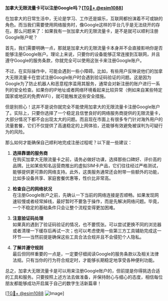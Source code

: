 **加拿大无限流量卡可以注册Google吗？[[TG💪+ @esim1088](https://t.me/s/esim1088)]**

在加拿大的日常生活中，无论是学习、工作还是娱乐，互联网都扮演着不可或缺的角色。而当我们需要使用网络服务时，像Google这样的平台几乎是无法绕开的存在。那么问题来了：如果我有一张加拿大的无限流量卡，是不是就可以顺利注册Google账户呢？

首先，我们需要明确一点，那就是加拿大的无限流量卡本身并不会直接影响你是否能够注册Google账户。理论上来说，只要你的设备能够正常连接到互联网，并且遵守Google的服务条款，你就完全可以使用这张卡来注册Google账户。

不过，在实际操作中，可能会遇到一些小障碍。比如，有些用户反映说他们的加拿大无限流量卡在尝试注册Google账户时会遇到验证码验证的问题。这是因为Google为了防止机器人和恶意程序滥用其服务，通常会对新注册的账户进行一系列的安全检查。如果你的IP地址或者网络环境看起来比较异常（例如来自某些特定国家或地区的免费WiFi），就可能触发这些安全措施。

但是别担心！这并不是说你就完全不能使用加拿大的无限流量卡注册Google账户了。实际上，只要你选择了一个稳定且信誉良好的网络服务商提供的无限流量卡，大部分情况下都不会出现太大的问题。而且现在市面上有很多专门针对海外用户的流量套餐，它们不仅提供了高速稳定的上网体验，还能够有效避免被误判为可疑行为的风险。

那么如何才能确保自己顺利地完成注册过程呢？以下是一些建议：

1. **选择靠谱的服务商**  
   在购买加拿大无限流量卡之前，请务必做好功课，选择那些口碑好、评价高的品牌。比如某些知名运营商推出的虚拟SIM卡产品，它们往往经过严格测试，能够提供更可靠的网络支持。此外，这类服务通常还会附带一些额外的功能，比如多设备共享、家庭套餐优惠等，性价比非常高。

2. **检查自己的网络状况**  
   在注册Google账户之前，先确认一下当前的网络连接是否顺畅。如果发现网速较慢或者经常掉线，最好暂时不要急于操作，而是先解决网络问题。毕竟，一个不稳定的基础条件只会让整个流程变得更加困难。

3. **注意验证码处理**  
   如果真的遇到了验证码验证的情况，也不要慌张。可以尝试更换不同的浏览器或者清理一下缓存后再试一次；也可以考虑使用一些第三方工具辅助完成这一环节——当然前提是确保这些工具合法合规并且不会侵犯个人隐私。

4. **了解并遵守规则**  
   最后但同样重要的一点是，一定要仔细阅读Google的服务条款以及相关法律法规。只有当你的行为符合规定时，才能够长期稳定地享受各种便利功能。

总之，加拿大无限流量卡是可以用来注册Google账户的，但前提是你得挑选合适的工具和服务。只要按照上述方法去做准备，并保持耐心与细心的态度，相信每位朋友都能够成功开启属于自己的数字生活新篇章！

[[TG💪+ @esim1088](https://t.me/s/esim1088) ![Image](https://i.postimg.cc/4NQfJmqS/Snipaste-2025-05-13-00-14-12.png)]